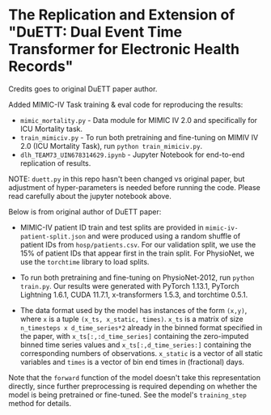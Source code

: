 # The Replication and Extension of "DuETT: Dual Event Time Transformer for Electronic Health Records"

Credits goes to original DuETT paper author.

Added MIMIC-IV Task training & eval code for reproducing the results:

- `mimic_mortality.py` - Data module for MIMIC IV 2.0 and specifically for ICU Mortality task.
- `train_mimiciv.py` - To run both pretraining and fine-tuning on MIMIV IV 2.0 (ICU Mortality Task), run `python train_mimiciv.py`.
- `dlh_TEAM73_UIN678314629.ipynb` - Jupyter Notebook for end-to-end replication of results.

NOTE: `duett.py` in this repo hasn't been changed vs original paper, but adjustment of hyper-parameters is needed before running the code. Please read carefully about the jupyter notebook above. 

Below is from original author of DuETT paper:

- MIMIC-IV patient ID train and test splits are provided in `mimic-iv-patient-split.json` and were produced using a random shuffle of patient IDs from `hosp/patients.csv`. For our validation split, we use the 15% of patient IDs that appear first in the train split. For PhysioNet, we use the `torchtime` library to load splits.

- To run both pretraining and fine-tuning on PhysioNet-2012, run `python train.py`. Our results were generated with PyTorch 1.13.1, PyTorch Lightning 1.6.1, CUDA 11.7.1, x-transformers 1.5.3, and torchtime 0.5.1.

- The data format used by the model has instances of the form `(x,y)`, where `x` is a tuple `(x_ts, x_static, times)`. `x_ts` is a matrix of size `n_timesteps x d_time_series*2` already in the binned format specified in the paper, with `x_ts[:,:d_time_series]` containing the zero-imputed binned time series values and `x_ts[:,d_time_series:]` containing the corresponding numbers of observations. `x_static` is a vector of all static variables and `times` is a vector of bin end times in (fractional) days.

Note that the `forward` function of the model doesn't take this representation directly, since further preprocessing is required depending on whether the model is being pretrained or fine-tuned. See the model's `training_step` method for details.

